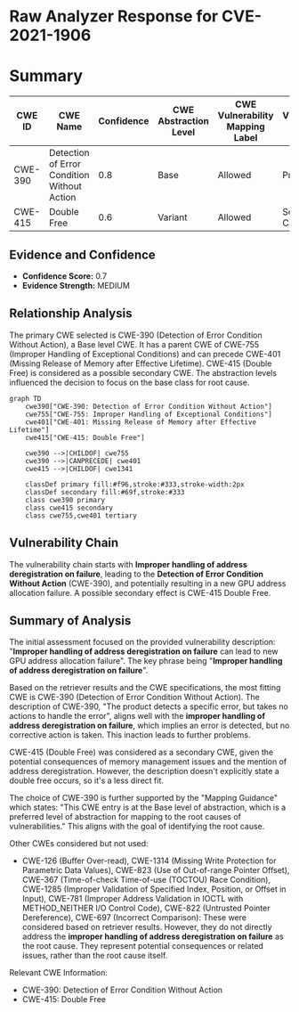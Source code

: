 # Raw Analyzer Response for CVE-2021-1906

# Summary
| CWE ID | CWE Name | Confidence | CWE Abstraction Level | CWE Vulnerability Mapping Label | CWE-Vulnerability Mapping Notes |
|---|---|---|---|---|---|
| CWE-390 | Detection of Error Condition Without Action | 0.8 | Base | Allowed | Primary CWE |
| CWE-415 | Double Free | 0.6 | Variant | Allowed | Secondary Candidate |

## Evidence and Confidence

*   **Confidence Score:** 0.7
*   **Evidence Strength:** MEDIUM

## Relationship Analysis
The primary CWE selected is CWE-390 (Detection of Error Condition Without Action), a Base level CWE. It has a parent CWE of CWE-755 (Improper Handling of Exceptional Conditions) and can precede CWE-401 (Missing Release of Memory after Effective Lifetime). CWE-415 (Double Free) is considered as a possible secondary CWE. The abstraction levels influenced the decision to focus on the base class for root cause.

```mermaid
graph TD
    cwe390["CWE-390: Detection of Error Condition Without Action"]
    cwe755["CWE-755: Improper Handling of Exceptional Conditions"]
    cwe401["CWE-401: Missing Release of Memory after Effective Lifetime"]
    cwe415["CWE-415: Double Free"]

    cwe390 -->|CHILDOF| cwe755
    cwe390 -->|CANPRECEDE| cwe401
    cwe415 -->|CHILDOF| cwe1341

    classDef primary fill:#f96,stroke:#333,stroke-width:2px
    classDef secondary fill:#69f,stroke:#333
    class cwe390 primary
    class cwe415 secondary
    class cwe755,cwe401 tertiary
```

## Vulnerability Chain
The vulnerability chain starts with **Improper handling of address deregistration on failure**, leading to the **Detection of Error Condition Without Action** (CWE-390), and potentially resulting in a new GPU address allocation failure. A possible secondary effect is CWE-415 Double Free.

## Summary of Analysis
The initial assessment focused on the provided vulnerability description: "**Improper handling of address deregistration on failure** can lead to new GPU address allocation failure". The key phrase being "**Improper handling of address deregistration on failure**".

Based on the retriever results and the CWE specifications, the most fitting CWE is CWE-390 (Detection of Error Condition Without Action). The description of CWE-390, "The product detects a specific error, but takes no actions to handle the error", aligns well with the **improper handling of address deregistration on failure**, which implies an error is detected, but no corrective action is taken. This inaction leads to further problems.

CWE-415 (Double Free) was considered as a secondary CWE, given the potential consequences of memory management issues and the mention of address deregistration. However, the description doesn't explicitly state a double free occurs, so it's a less direct fit.

The choice of CWE-390 is further supported by the "Mapping Guidance" which states: "This CWE entry is at the Base level of abstraction, which is a preferred level of abstraction for mapping to the root causes of vulnerabilities." This aligns with the goal of identifying the root cause.

Other CWEs considered but not used:
*   CWE-126 (Buffer Over-read), CWE-1314 (Missing Write Protection for Parametric Data Values), CWE-823 (Use of Out-of-range Pointer Offset), CWE-367 (Time-of-check Time-of-use (TOCTOU) Race Condition), CWE-1285 (Improper Validation of Specified Index, Position, or Offset in Input), CWE-781 (Improper Address Validation in IOCTL with METHOD_NEITHER I/O Control Code), CWE-822 (Untrusted Pointer Dereference), CWE-697 (Incorrect Comparison): These were considered based on retriever results. However, they do not directly address the **improper handling of address deregistration on failure** as the root cause. They represent potential consequences or related issues, rather than the root cause itself.

Relevant CWE Information:
*   CWE-390: Detection of Error Condition Without Action
*   CWE-415: Double Free